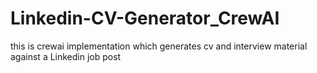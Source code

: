 # Linkedin-CV-Generator_CrewAI
this is crewai implementation which generates cv and interview material against a Linkedin job post

